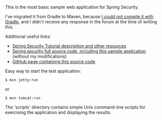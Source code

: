 This is the most basic sample web application for Spring Security.

I've migrated it from Gradle to Maven, because
[I could not compile it with Gradle](http://forum.springsource.org/showthread.php?120235-Trying-to-run-the-sample-code-of-Spring-Security-3-1),
and I didn't receive any response in the forum at the time of writing this.

Additional useful links:

* [Spring Security Tutorial description and other resources](http://static.springsource.org/spring-security/site/start-here.html)
* [Spring security full source code, including this sample application](http://static.springsource.org/spring-security/site/source.html) (without my modifications)
* [GitHub page containing this source code](https://github.com/stivlo/security-tutorial)

Easy way to start the test application:

    $ mvn jetty:run 

or 

    $ mvn tomcat:run

The 'scripts' directory contains simple Unix command-line scripts for exercising the application and displaying the results.


